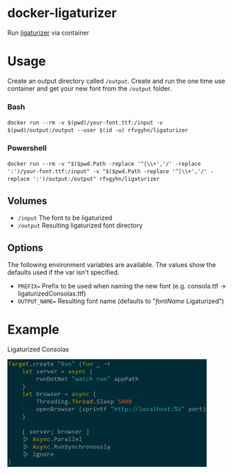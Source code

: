 # docker-ligaturizer
Run [ligaturizer][1] via container

# Usage
Create an output directory called `/output`. Create and run the one time use container and get your new font from the `/output` folder.

### Bash
`docker run --rm -v $(pwd)/your-font.ttf:/input -v $(pwd)/output:/output --user $(id -u) rfvgyhn/ligaturizer`

### Powershell
`docker run --rm -v "$($pwd.Path -replace '^|\\+','/' -replace ':')/your-font.ttf:/input" -v "$($pwd.Path -replace '^|\\+','/' -replace ':')/output:/output" rfvgyhn/ligaturizer`

## Volumes
* `/input` The font to be ligaturized
* `/output` Resulting ligaturized font directory

## Options
The following environment variables are available. The values show the defaults used if the var isn't specified.

* `PREFIX=` Prefix to be used when naming the new font (e.g. consola.ttf -> ligaturizedConsolas.ttf)
* `OUTPUT_NAME=` Resulting font name (defaults to "_fontName_ Ligaturized")

# Example
Ligaturized Consolas

![Ligaturized Consolas][2]

[1]: https://github.com/ToxicFrog/Ligaturizer
[2]: screenshots/consolas-ligaturized.png